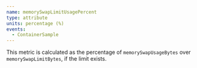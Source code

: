 ```yaml
---
name: memorySwapLimitUsagePercent
type: attribute
units: percentage (%)
events:
  - ContainerSample
---
```


This metric is calculated as the percentage of `memorySwapUsageBytes` over `memorySwapLimitBytes`, if the limit exists.